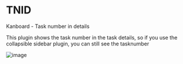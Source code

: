 # TNID
Kanboard - Task number in details

This plugin shows the task number in the task details, so if you use the collapsible sidebar plugin, you can still see the tasknumber

![image](https://user-images.githubusercontent.com/13346344/143030875-06417bf1-cee6-4ebd-aa2c-12cc6548ebaa.png)
